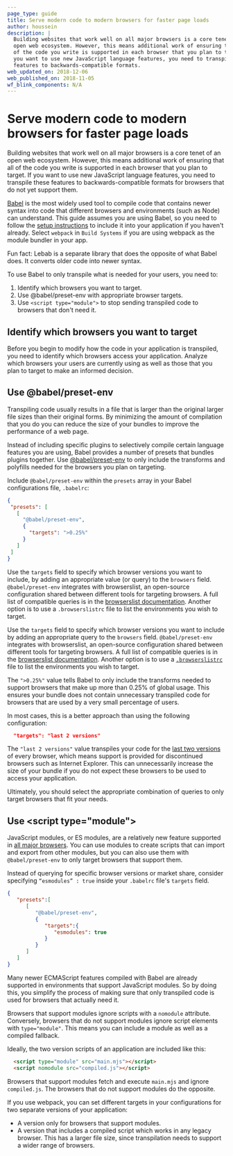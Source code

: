 ```yaml
---
page_type: guide
title: Serve modern code to modern browsers for faster page loads
author: houssein
description: |
  Building websites that work well on all major browsers is a core tenet of an
  open web ecosystem. However, this means additional work of ensuring that all
  of the code you write is supported in each browser that you plan to target. If
  you want to use new JavaScript language features, you need to transpile these
  features to backwards-compatible formats.  
web_updated_on: 2018-12-06
web_published_on: 2018-11-05
wf_blink_components: N/A
---
```


# Serve modern code to modern browsers for faster page loads

Building websites that work well on all major browsers is a core tenet of an
open web ecosystem. However, this means additional work of ensuring that all of
the code you write is supported in each browser that you plan to target. If you
want to use new JavaScript language features, you need to transpile these
features to backwards-compatible formats for browsers that do not yet support
them.

[Babel](https://babeljs.io/docs/en) is the most widely used tool to compile code
that contains newer syntax into code that different browsers and environments
(such as Node) can understand. This guide assumes you are using Babel, so you
need to follow the [setup instructions](https://babeljs.io/setup) to
include it into your application if you haven't already. Select `webpack`
in `Build Systems` if you are using webpack as the module bundler in your app.

<div class="aside note">
Fun fact: Lebab is a separate library that does the opposite of what Babel does.
It converts older code into newer syntax.
</div>

To use Babel to only transpile what is needed for your users, you
need to:

1. Identify which browsers you want to target.
2. Use @babel/preset-env with appropriate browser targets.
3. Use `<script type="module">` to stop sending transpiled code to browsers that don't need it.

## Identify which browsers you want to target

Before you begin to modify how the code in your application is transpiled, you
need to identify which browsers access your application. Analyze which browsers
your users are currently using as well as those that you plan to target to make an
informed decision.

## Use @babel/preset-env

Transpiling code usually results in a file that is larger than the
original larger file sizes than their original forms. By minimizing the amount of
compilation that you do you can reduce the size of your bundles to improve the
performance of a web page.

Instead of including specific plugins to selectively compile certain language
features you are using, Babel provides a number of presets that bundles plugins
together. Use [@babel/preset-env](https://babeljs.io/docs/en/babel-preset-env)
to only include the transforms and polyfills needed for the browsers you plan on
targeting.

Include `@babel/preset-env` within the `presets` array in your Babel
configurations file, `.babelrc`:

```json
{
 "presets": [
   [
     "@babel/preset-env",
     {
       "targets": ">0.25%"
     }
   ]
 ]
}
```

Use the `targets` field to specify which browser versions you want to include, by adding an appropriate value (or query) to the `browsers` field. `@babel/preset-env` integrates with browserslist, an open-source configuration shared between different tools for targeting browsers. A full list of compatible queries is in the [browserslist documentation](https://github.com/browserslist/browserslist#full-list). Another option is to use a `.browserslistrc` file to list the environments you wish to target.

Use the `targets` field to specify which browser versions you want to include
by adding an appropriate query to the `browsers` field. `@babel/preset-env`
integrates with browserslist, an open-source configuration shared between different
tools for targeting browsers. A full list of compatible queries is in the
[browserslist documentation](https://github.com/browserslist/browserslist#full-list).
Another option is to use a [`.browserslistrc`](https://babeljs.io/docs/en/babel-preset-env#browserslist-integration) file to list the environments
you wish to target.

The `">0.25%"` value tells Babel to only include the transforms
needed to support browsers that make up more than 0.25% of global
usage. This ensures your bundle does not contain unnecessary transpiled
code for browsers that are used by a very small percentage of users.

In most cases, this is a better approach than using the following
configuration:

```json
  "targets": "last 2 versions"
```

The `"last 2 versions"` value transpiles your code for the
[last two versions](http://browserl.ist/?q=last+2+versions) of every browser,
which means support is provided for discontinued browsers such as Internet Explorer.
This can unnecessarily increase the size of your bundle if you do not expect these
browsers to be used to access your application.

Ultimately, you should select the appropriate combination of queries to only
target browsers that fit your needs.

## Use &lt;script type=&quot;module&quot;&gt;

JavaScript modules, or ES modules, are a relatively new feature supported in
[all major browsers](https://caniuse.com/#feat=es6-module). You can use modules
to create scripts that can import and export from other modules, but you can
also use them with `@babel/preset-env` to only target browsers that support
them.


Instead of querying for specific browser versions or market share, consider 
specifying `“esmodules” : true` inside your `.babelrc` file's `targets` field.

```json
{
   "presets":[
      [
         "@babel/preset-env",
         {
            "targets":{
               "esmodules": true
            }
         }
      ]
   ]
}
```

Many newer ECMAScript features compiled with Babel are already supported
in environments that support JavaScript modules. So by doing this, you
simplify the process of making sure that only transpiled code is used
for browsers that actually need it.

Browsers that support modules ignore scripts with a `nomodule` attribute.
Conversely, browsers that do not support modules ignore script elements with
`type="module"`. This means you can include a module as well as a compiled fallback.

Ideally, the two version scripts of an application are included like this:

```html
  <script type="module" src="main.mjs"></script>
  <script nomodule src="compiled.js"></script>
```

Browsers that support modules fetch and execute `main.mjs` and ignore `compiled.js`.
The browsers that do not support modules do the opposite.

If you use webpack, you can set different targets in your configurations for two
separate versions of your application:

* A version only for browsers that support modules.
* A version that includes a compiled script which works in any legacy browser. This has a larger file size, since transpilation needs to support a wider range of browsers.
